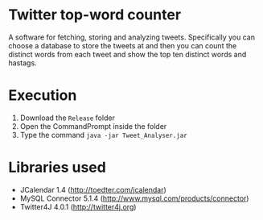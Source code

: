 Twitter top-word counter
==============

A software for fetching, storing and analyzing tweets. Specifically you can choose a database to store the tweets at and then you can count the distinct words from each tweet and show the top ten distinct words and hastags.

Execution
=======================

  1. Download the `Release` folder
  2. Open the CommandPrompt inside the folder
  3. Type the command `java -jar Tweet_Analyser.jar`
  

Libraries used
=======================

* JCalendar 1.4 (http://toedter.com/jcalendar)
* MySQL Connector 5.1.4 (http://www.mysql.com/products/connector)
* Twitter4J 4.0.1 (http://twitter4j.org)
